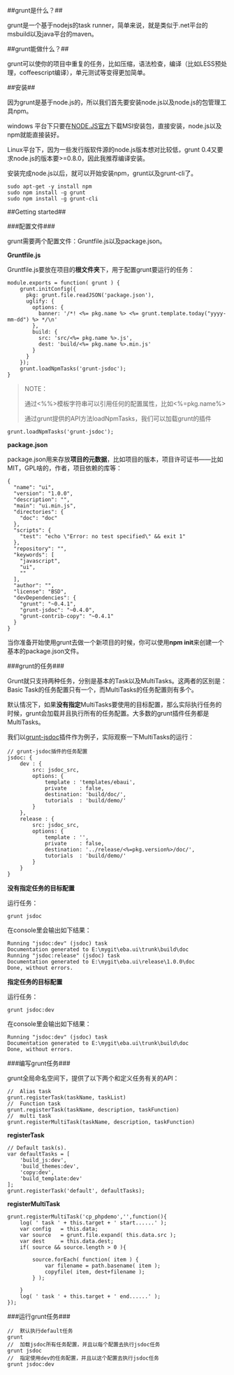 ##grunt是什么？##

grunt是一个基于nodejs的task runner，简单来说，就是类似于.net平台的msbuild以及java平台的maven。

##grunt能做什么？##

grunt可以使你的项目中重复的任务，比如压缩，语法检查，编译（比如LESS预处理，coffeescript编译），单元测试等变得更加简单。

##安装##

因为grunt是基于node.js的，所以我们首先要安装node.js以及node.js的包管理工具npm。

windows 平台下只要在[NODE.JS官方](http://nodejs.org/)下载MSI安装包，直接安装，node.js以及npm就能直接装好。

Linux平台下，因为一些发行版软件源的node.js版本想对比较低，grunt 0.4又要求node.js的版本要>=0.8.0，因此我推荐编译安装。

安装完成node.js以后，就可以开始安装npm，grunt以及grunt-cli了。

	sudo apt-get -y install npm
	sudo npm install -g grunt
	sudo npm install -g grunt-cli

##Getting started##

###配置文件###

grunt需要两个配置文件：Gruntfile.js以及package.json。

**Gruntfile.js**

Gruntfile.js要放在项目的**根文件夹**下，用于配置grunt要运行的任务：
	
	module.exports = function( grunt ) {
		grunt.initConfig({
		  pkg: grunt.file.readJSON('package.json'),
		  uglify: {
		    options: {
		      banner: '/*! <%= pkg.name %> <%= grunt.template.today("yyyy-mm-dd") %> */\n'
		    },
		    build: {
		      src: 'src/<%= pkg.name %>.js',
		      dest: 'build/<%= pkg.name %>.min.js'
		    }
		  }
		});
		grunt.loadNpmTasks('grunt-jsdoc');
	}

>NOTE：
>
>通过<%%>模板字符串可以引用任何的配置属性，比如<%=pkg.name%>
>
>通过grunt提供的API方法loadNpmTasks，我们可以加载grunt的插件

	grunt.loadNpmTasks('grunt-jsdoc');

**package.json**

package.json用来存放**项目的元数据**，比如项目的版本，项目许可证书——比如MIT，GPL啥的，作者，项目依赖的库等：

	{
	  "name": "ui",
	  "version": "1.0.0",
	  "description": "",
	  "main": "ui.min.js",
	  "directories": {
	    "doc": "doc"
	  },
	  "scripts": {
	    "test": "echo \"Error: no test specified\" && exit 1"
	  },
	  "repository": "",
	  "keywords": [
	    "javascript",
	    "ui",
	    ""
	  ],
	  "author": "",
	  "license": "BSD",
	  "devDependencies": {
	    "grunt": "~0.4.1",
	    "grunt-jsdoc": "~0.4.0",
	    "grunt-contrib-copy": "~0.4.1"
	  }
	}

当你准备开始使用grunt去做一个新项目的时候，你可以使用**npm init**来创建一个基本的package.json文件。

###grunt的任务###

Grunt就只支持两种任务，分别是基本的Task以及MultiTasks。这两者的区别是：Basic Task的任务配置只有一个，而MultiTasks的任务配置则有多个。

默认情况下，如果**没有指定**MultiTasks要使用的目标配置，那么实际执行任务的时候，grunt会加载并且执行所有的任务配置。大多数的grunt插件任务都是MultiTasks。

我们以[grunt-jsdoc](https://npmjs.org/package/grunt-jsdoc)插件作为例子，实际观察一下MultiTasks的运行：

	// grunt-jsdoc插件的任务配置
	jsdoc: {
	    dev : {
	        src: jsdoc_src, 
	        options: {
	            template : 'templates/ebaui',
	            private    : false,
	            destination: 'build/doc/',
	            tutorials  : 'build/demo/'
	        }
	    },
	    release : {
	        src: jsdoc_src, 
	        options: {
	            template : '',
	            private    : false, 
	            destination: '../release/<%=pkg.version%>/doc/',
	            tutorials  : 'build/demo/'
	        }
	    }
	}

**没有指定任务的目标配置**

运行任务：

	grunt jsdoc

在console里会输出如下结果：

	Running "jsdoc:dev" (jsdoc) task
	Documentation generated to E:\mygit\eba.ui\trunk\build\doc
	Running "jsdoc:release" (jsdoc) task
	Documentation generated to E:\mygit\eba.ui\release\1.0.0\doc
	Done, without errors.

**指定任务的目标配置**

运行任务：

	grunt jsdoc:dev

在console里会输出如下结果：

	Running "jsdoc:dev" (jsdoc) task
	Documentation generated to E:\mygit\eba.ui\trunk\build\doc
	Done, without errors.

###编写grunt任务###

grunt全局命名空间下，提供了以下两个和定义任务有关的API：
	
	//	Alias task
	grunt.registerTask(taskName, taskList)
	//	Function task
	grunt.registerTask(taskName, description, taskFunction)
	//	multi task
	grunt.registerMultiTask(taskName, description, taskFunction)

**registerTask**

	// Default task(s).
    var defaultTasks = [
        'build_js:dev',
        'build_themes:dev',
        'copy:dev',
        'build_template:dev'
    ];
    grunt.registerTask('default', defaultTasks);

**registerMultiTask**
	
	grunt.registerMultiTask('cp_phpdemo','',function(){
        log( ' task ' + this.target + ' start......' );
        var config   = this.data;
        var source   = grunt.file.expand( this.data.src );
        var dest     = this.data.dest;
        if( source && source.length > 0 ){

            source.forEach( function( item ) {
                var filename = path.basename( item );
                copyfile( item, dest+filename );
            } );

        }
        log( ' task ' + this.target + ' end......' );
    });

###运行grunt任务###
	
	//	默认执行default任务
	grunt
	//	加载jsdoc所有任务配置，并且以每个配置去执行jsdoc任务
	grunt jsdoc
	//	指定使用dev的任务配置，并且以这个配置去执行jsdoc任务
	grunt jsdoc:dev